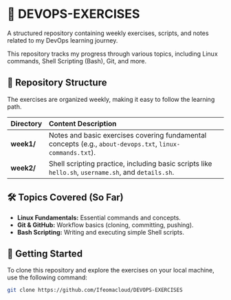 # 🚀 DEVOPS-EXERCISES

A structured repository containing weekly exercises, scripts, and notes related to my DevOps learning journey.

This repository tracks my progress through various topics, including Linux commands, Shell Scripting (Bash), Git, and more.

## 📁 Repository Structure

The exercises are organized weekly, making it easy to follow the learning path.

| Directory | Content Description |
| :--- | :--- |
| **week1/** | Notes and basic exercises covering fundamental concepts (e.g., `about-devops.txt`, `linux-commands.txt`). |
| **week2/** | Shell scripting practice, including basic scripts like `hello.sh`, `username.sh`, and `details.sh`. |

## 🛠 Topics Covered (So Far)

* **Linux Fundamentals:** Essential commands and concepts.
* **Git & GitHub:** Workflow basics (cloning, committing, pushing).
* **Bash Scripting:** Writing and executing simple Shell scripts.

## 📝 Getting Started

To clone this repository and explore the exercises on your local machine, use the following command:

```bash
git clone https://github.com/Ifeomacloud/DEVOPS-EXERCISES
